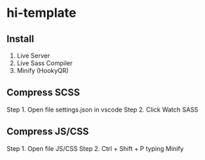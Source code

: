 # hi-template

## Install
  1. Live Server
  2. Live Sass Compiler
  3. Minify (HookyQR)

## Compress SCSS
  Step 1. Open file settings.json in vscode
  Step 2. Click Watch SASS
  
## Compress JS/CSS
  Step 1. Open file JS/CSS
  Step 2. Ctrl + Shift + P typing Minify
  
